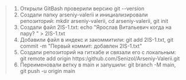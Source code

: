 > 1. Открыли GitBash проверили версию git --version
> 2. Создали папку arseniy-valerii и инициализировали репозиторий: mkdir arseniy-valerii, cd arseniy-valerii, git init
> 3. Создали файл 2IS-1.txt: echo "Ярослав Витальевич когда на пару? " > 2IS-1.txt
> 4. Добавили файл в индекс и закоммитили: git add 2IS-1.txt, git commit -m "Первый коммит: добавлен 2IS-1.txt"
> 5. Создали репозиторий на гитхабе и связали его с локальным: git remote add origin https:/github.com/Senizol/Arseniy-Valerii.git
> 6. Переименовали ветку в main и запушили: git branch -M main, git push -u origin main
